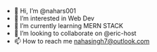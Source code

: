 - 👋 Hi, I’m @nahars001
- 👀 I’m interested in Web Dev
- 🌱 I’m currently learning MERN STACK 
- 💞️ I’m looking to collaborate on @eric-host
- 📫 How to reach me nahasingh7@outlook.com

<!---
nahars001/nahars001 is a ✨ special ✨ repository because its `README.md` (this file) appears on your GitHub profile.
You can click the Preview link to take a look at your changes.
--->
